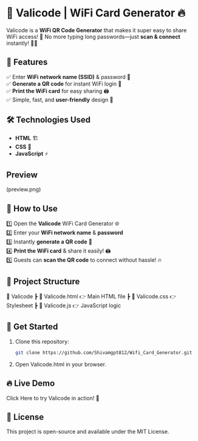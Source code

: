 # 🚀 Valicode | WiFi Card Generator 🔥  

Valicode is a **WiFi QR Code Generator** that makes it super easy to share WiFi access! 📶 No more typing long passwords—just **scan & connect** instantly! 📸✨  

## 📌 Features  
✅ Enter **WiFi network name (SSID)** & password 🔑  
✅ **Generate a QR code** for instant WiFi login 📸  
✅ **Print the WiFi card** for easy sharing 🖨️  
✅ Simple, fast, and **user-friendly** design 🚀  

## 🛠️ Technologies Used  
- **HTML** 🏗️  
- **CSS** 🎨  
- **JavaScript** ⚡  

## Preview
(preview.png)

## 🎯 How to Use  
1️⃣ Open the **Valicode** WiFi Card Generator 🌐  
2️⃣ Enter your **WiFi network name** & **password**  
3️⃣ Instantly **generate a QR code** 📸  
4️⃣ **Print the WiFi card** & share it easily! 🖨️  
5️⃣ Guests can **scan the QR code** to connect without hassle! 🔥  

## 📂 Project Structure  
📂 Valicode
┣ 📜 Valicode.html 👉 Main HTML file
┣ 📜 Valicode.css 👉 Stylesheet
┣ 📜 Valicode.js 👉 JavaScript logic


## 🚀 Get Started  
1. Clone this repository:  
   ```bash
   git clone https://github.com/Shivamgpt812/Wifi_Card_Generator.git

2. Open Valicode.html in your browser.

## 🔥 Live Demo
Click Here to try Valicode in action! 🎉

## 📜 License
This project is open-source and available under the MIT License.